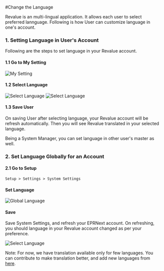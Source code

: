 #Change the Language

Revalue is an multi-lingual application. It allows each user to select preferred lannguage. Following is how User can customize language in one's account.

### 1. Setting Language in User's Account

Following are the steps to set language in your Revalue account.

#### 1.1 Go to My Setting

<img alt="My Setting" class="screenshot" src="{{docs_base_url}}/assets/img/articles/change-language-1.png">

#### 1.2 Select Language

<img alt="Select Language" class="screenshot" src="{{docs_base_url}}/assets/img/articles/change-language-2.png">

<img alt="Select Language" class="screenshot" src="{{docs_base_url}}/assets/img/articles/set-language-1.gif">

#### 1.3 Save User

On saving User after selecting language, your Revalue account will be refresh automatically. Then you will see Revalue translated in your selected language.

Being a System Manager, you can set language in other user's master as well.

### 2. Set Language Globally for an Account

#### 2.1 Go to Setup

`Setup > Settings > System Settings`

#### Set Language

<img alt="Global Language" class="screenshot" src="{{docs_base_url}}/assets/img/articles/change-language-3.png">

#### Save

Save System Settings, and refresh your EPRNext account. On refreshing, you should language in your Revalue account changed as per your preference.

<img alt="Select Language" class="screenshot" src="{{docs_base_url}}/assets/img/articles/set-language-2.gif">

Note: For now, we have translation available only for few languages. You can contribute to make translation better, and add new languages from [here](https://revaluesoft.com).
<!-- markdown -->

